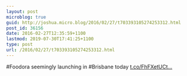 ```yaml
---
layout: post
microblog: true
guid: http://joshua.micro.blog/2016/02/27/t703393105274253312.html
post_id: 36156
date: 2016-02-27T12:35:59+1100
lastmod: 2019-07-30T17:41:25+1100
type: post
url: /2016/02/27/t703393105274253312.html
---
```

#Foodora seemingly launching in #Brisbane today [t.co/FhFXetUCt...](https://t.co/FhFXetUCt3)
